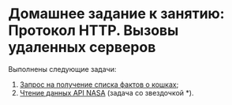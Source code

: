 # Домашнее задание к занятию: Протокол HTTP. Вызовы удаленных серверов

Выполнены следующие задачи:

1. [Запрос на получение списка фактов о кошках](src/main/java/Task1/service/CatFactsServiceImpl.java);	
2. [Чтение данных API NASA](src/main/java/Task2/service/NasaServiceImpl.java) (задача со звездочкой *).